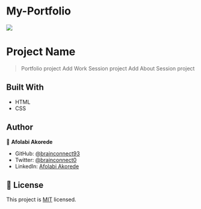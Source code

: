# My-Portfolio
![](https://img.shields.io/badge/Microverse-blueviolet)

# Project Name

> Portfolio project
> Add Work Session project
> Add About Session project

## Built With

- HTML
- CSS
## Author
👤 **Afolabi Akorede**

- GitHub: [@brainconnect93](https://github.com/brainconnect93)
- Twitter: [@brainconnect0](https://twitter.com/brainconnect0)
- LinkedIn: [Afolabi Akorede](https://linkedin.com/in/afolabi-akorede-b40690174)


## 📝 License

This project is [MIT](./MIT.md) licensed.